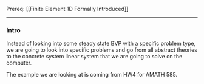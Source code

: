 Prereq: [[Finite Element 1D Formally Introduced]]


---
### **Intro**

Instead of looking into some steady state BVP with a specific problem type, we are going to look into specific problems and go from all abstract theories to the concrete system linear system that we are going to solve on the computer. 

The example we are looking at is coming from HW4 for AMATH 585. 

